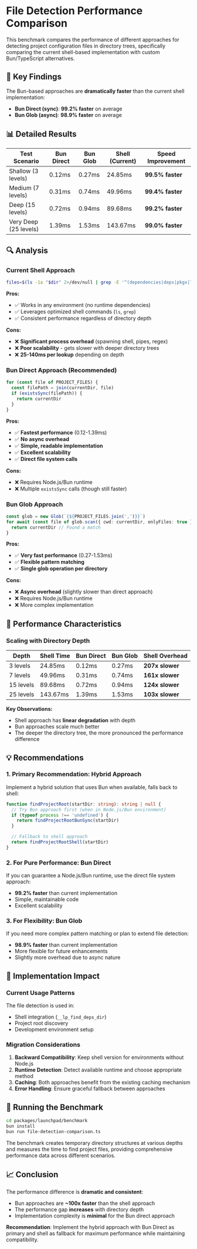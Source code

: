 # File Detection Performance Comparison

This benchmark compares the performance of different approaches for detecting project configuration files in directory trees, specifically comparing the current shell-based implementation with custom Bun/TypeScript alternatives.

## 🎯 Key Findings

The Bun-based approaches are **dramatically faster** than the current shell implementation:

- **Bun Direct (sync)**: **99.2% faster** on average
- **Bun Glob (async)**: **98.9% faster** on average

## 📊 Detailed Results

| Test Scenario | Bun Direct | Bun Glob | Shell (Current) | Speed Improvement |
|---------------|------------|----------|-----------------|-------------------|
| Shallow (3 levels) | 0.12ms | 0.27ms | 24.85ms | **99.5% faster** |
| Medium (7 levels) | 0.31ms | 0.74ms | 49.96ms | **99.4% faster** |
| Deep (15 levels) | 0.72ms | 0.94ms | 89.68ms | **99.2% faster** |
| Very Deep (25 levels) | 1.39ms | 1.53ms | 143.67ms | **99.0% faster** |

## 🔍 Analysis

### Current Shell Approach
```bash
files=$(ls -1a "$dir" 2>/dev/null | grep -E '^(dependencies|deps|pkgx|launchpad)\.(yaml|yml)$|^package\.json$|...' | head -1)
```

**Pros:**
- ✅ Works in any environment (no runtime dependencies)
- ✅ Leverages optimized shell commands (`ls`, `grep`)
- ✅ Consistent performance regardless of directory depth

**Cons:**
- ❌ **Significant process overhead** (spawning shell, pipes, regex)
- ❌ **Poor scalability** - gets slower with deeper directory trees
- ❌ **25-140ms per lookup** depending on depth

### Bun Direct Approach (Recommended)
```typescript
for (const file of PROJECT_FILES) {
  const filePath = join(currentDir, file)
  if (existsSync(filePath)) {
    return currentDir
  }
}
```

**Pros:**
- ✅ **Fastest performance** (0.12-1.39ms)
- ✅ **No async overhead**
- ✅ **Simple, readable implementation**
- ✅ **Excellent scalability**
- ✅ **Direct file system calls**

**Cons:**
- ❌ Requires Node.js/Bun runtime
- ❌ Multiple `existsSync` calls (though still faster)

### Bun Glob Approach
```typescript
const glob = new Glob(`{${PROJECT_FILES.join(',')}}`)
for await (const file of glob.scan({ cwd: currentDir, onlyFiles: true })) {
  return currentDir // Found a match
}
```

**Pros:**
- ✅ **Very fast performance** (0.27-1.53ms)
- ✅ **Flexible pattern matching**
- ✅ **Single glob operation per directory**

**Cons:**
- ❌ **Async overhead** (slightly slower than direct approach)
- ❌ Requires Node.js/Bun runtime
- ❌ More complex implementation

## 🚀 Performance Characteristics

### Scaling with Directory Depth

| Depth | Shell Time | Bun Direct | Bun Glob | Shell Overhead |
|-------|------------|------------|----------|----------------|
| 3 levels | 24.85ms | 0.12ms | 0.27ms | **207x slower** |
| 7 levels | 49.96ms | 0.31ms | 0.74ms | **161x slower** |
| 15 levels | 89.68ms | 0.72ms | 0.94ms | **124x slower** |
| 25 levels | 143.67ms | 1.39ms | 1.53ms | **103x slower** |

**Key Observations:**
- Shell approach has **linear degradation** with depth
- Bun approaches scale much better
- The deeper the directory tree, the more pronounced the performance difference

## 💡 Recommendations

### 1. **Primary Recommendation: Hybrid Approach**

Implement a hybrid solution that uses Bun when available, falls back to shell:

```typescript
function findProjectRoot(startDir: string): string | null {
  // Try Bun approach first (when in Node.js/Bun environment)
  if (typeof process !== 'undefined') {
    return findProjectRootBunSync(startDir)
  }

  // Fallback to shell approach
  return findProjectRootShell(startDir)
}
```

### 2. **For Pure Performance: Bun Direct**

If you can guarantee a Node.js/Bun runtime, use the direct file system approach:
- **99.2% faster** than current implementation
- Simple, maintainable code
- Excellent scalability

### 3. **For Flexibility: Bun Glob**

If you need more complex pattern matching or plan to extend file detection:
- **98.9% faster** than current implementation
- More flexible for future enhancements
- Slightly more overhead due to async nature

## 🔧 Implementation Impact

### Current Usage Patterns
The file detection is used in:
- Shell integration (`__lp_find_deps_dir`)
- Project root discovery
- Development environment setup

### Migration Considerations
1. **Backward Compatibility**: Keep shell version for environments without Node.js
2. **Runtime Detection**: Detect available runtime and choose appropriate method
3. **Caching**: Both approaches benefit from the existing caching mechanism
4. **Error Handling**: Ensure graceful fallback between approaches

## 🧪 Running the Benchmark

```bash
cd packages/launchpad/benchmark
bun install
bun run file-detection-comparison.ts
```

The benchmark creates temporary directory structures at various depths and measures the time to find project files, providing comprehensive performance data across different scenarios.

## 📈 Conclusion

The performance difference is **dramatic and consistent**:
- Bun approaches are **~100x faster** than the shell approach
- The performance gap **increases** with directory depth
- Implementation complexity is **minimal** for the Bun direct approach

**Recommendation**: Implement the hybrid approach with Bun Direct as primary and shell as fallback for maximum performance while maintaining compatibility.
